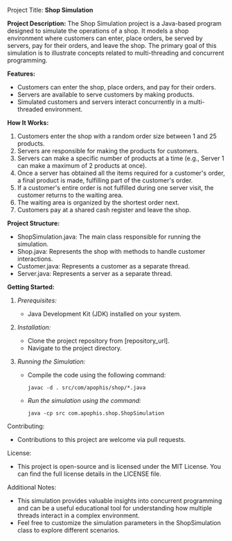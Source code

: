 Project Title: **Shop Simulation**

**Project Description:**
The Shop Simulation project is a Java-based program designed to simulate the operations of a shop. It models a shop environment where customers can enter, place orders, be served by servers, pay for their orders, and leave the shop. The primary goal of this simulation is to illustrate concepts related to multi-threading and concurrent programming.

**Features:**
- Customers can enter the shop, place orders, and pay for their orders.
- Servers are available to serve customers by making products.
- Simulated customers and servers interact concurrently in a multi-threaded environment.

**How It Works:**
1. Customers enter the shop with a random order size between 1 and 25 products.
2. Servers are responsible for making the products for customers.
3. Servers can make a specific number of products at a time (e.g., Server 1 can make a maximum of 2 products at once).
4. Once a server has obtained all the items required for a customer's order, a final product is made, fulfilling part of the customer's order.
5. If a customer's entire order is not fulfilled during one server visit, the customer returns to the waiting area.
6. The waiting area is organized by the shortest order next.
7. Customers pay at a shared cash register and leave the shop.

**Project Structure:**
- ShopSimulation.java: The main class responsible for running the simulation.
- Shop.java: Represents the shop with methods to handle customer interactions.
- Customer.java: Represents a customer as a separate thread.
- Server.java: Represents a server as a separate thread.

**Getting Started:**
1. *Prerequisites:*
   - Java Development Kit (JDK) installed on your system.

2. *Installation:*
   - Clone the project repository from [repository_url].
   - Navigate to the project directory.

3. *Running the Simulation:*
   - Compile the code using the following command:
     ```
     javac -d . src/com/apophis/shop/*.java
     ```
   - *Run the simulation using the command:*
     ```
     java -cp src com.apophis.shop.ShopSimulation
     ```

Contributing:
- Contributions to this project are welcome via pull requests.

License:
- This project is open-source and is licensed under the MIT License. You can find the full license details in the LICENSE file.

Additional Notes:
- This simulation provides valuable insights into concurrent programming and can be a useful educational tool for understanding how multiple threads interact in a complex environment.
- Feel free to customize the simulation parameters in the ShopSimulation class to explore different scenarios.


